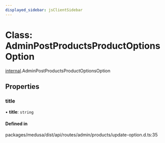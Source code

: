 ```yaml
---
displayed_sidebar: jsClientSidebar
---
```


# Class: AdminPostProductsProductOptionsOption

[internal](../modules/internal.md).AdminPostProductsProductOptionsOption

## Properties

### title

• **title**: `string`

#### Defined in

packages/medusa/dist/api/routes/admin/products/update-option.d.ts:35

